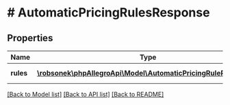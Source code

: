 # # AutomaticPricingRulesResponse

## Properties

Name | Type | Description | Notes
------------ | ------------- | ------------- | -------------
**rules** | [**\robsonek\phpAllegroApi\Model\AutomaticPricingRuleResponse[]**](AutomaticPricingRuleResponse.md) | List of rules. |

[[Back to Model list]](../../README.md#models) [[Back to API list]](../../README.md#endpoints) [[Back to README]](../../README.md)
